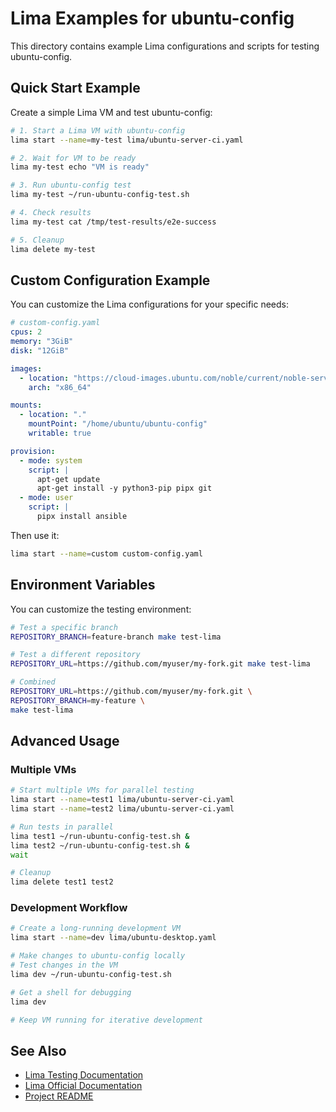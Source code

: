 # Lima Examples for ubuntu-config

This directory contains example Lima configurations and scripts for testing ubuntu-config.

## Quick Start Example

Create a simple Lima VM and test ubuntu-config:

```bash
# 1. Start a Lima VM with ubuntu-config
lima start --name=my-test lima/ubuntu-server-ci.yaml

# 2. Wait for VM to be ready
lima my-test echo "VM is ready"

# 3. Run ubuntu-config test
lima my-test ~/run-ubuntu-config-test.sh

# 4. Check results
lima my-test cat /tmp/test-results/e2e-success

# 5. Cleanup
lima delete my-test
```

## Custom Configuration Example

You can customize the Lima configurations for your specific needs:

```yaml
# custom-config.yaml
cpus: 2
memory: "3GiB"
disk: "12GiB"

images:
  - location: "https://cloud-images.ubuntu.com/noble/current/noble-server-cloudimg-amd64.img"
    arch: "x86_64"

mounts:
  - location: "."
    mountPoint: "/home/ubuntu/ubuntu-config"
    writable: true

provision:
  - mode: system
    script: |
      apt-get update
      apt-get install -y python3-pip pipx git
  - mode: user
    script: |
      pipx install ansible
```

Then use it:

```bash
lima start --name=custom custom-config.yaml
```

## Environment Variables

You can customize the testing environment:

```bash
# Test a specific branch
REPOSITORY_BRANCH=feature-branch make test-lima

# Test a different repository
REPOSITORY_URL=https://github.com/myuser/my-fork.git make test-lima

# Combined
REPOSITORY_URL=https://github.com/myuser/my-fork.git \
REPOSITORY_BRANCH=my-feature \
make test-lima
```

## Advanced Usage

### Multiple VMs

```bash
# Start multiple VMs for parallel testing
lima start --name=test1 lima/ubuntu-server-ci.yaml
lima start --name=test2 lima/ubuntu-server-ci.yaml

# Run tests in parallel
lima test1 ~/run-ubuntu-config-test.sh &
lima test2 ~/run-ubuntu-config-test.sh &
wait

# Cleanup
lima delete test1 test2
```

### Development Workflow

```bash
# Create a long-running development VM
lima start --name=dev lima/ubuntu-desktop.yaml

# Make changes to ubuntu-config locally
# Test changes in the VM
lima dev ~/run-ubuntu-config-test.sh

# Get a shell for debugging
lima dev

# Keep VM running for iterative development
```

## See Also

- [Lima Testing Documentation](../docs/lima-testing.md)
- [Lima Official Documentation](https://lima-vm.io/docs/)
- [Project README](../README.md)